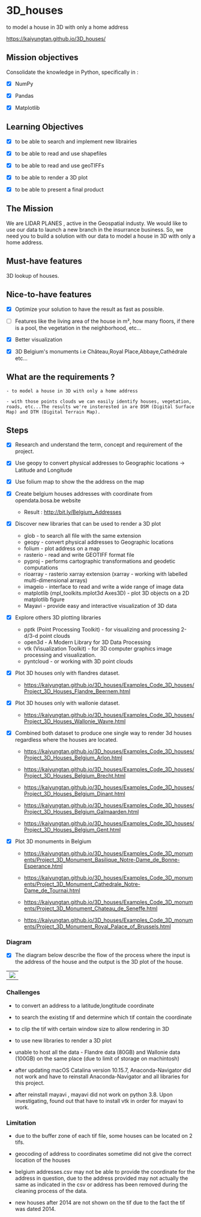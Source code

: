 # 3D_houses

to model a house in 3D with only a home address

https://kaiyungtan.github.io/3D_houses/

## Mission objectives

Consolidate the knowledge in Python, specifically in :

- [X] NumPy
- [X] Pandas
- [X] Matplotlib


## Learning Objectives

- [X] to be able to search and implement new librairies
- [X] to be able to read and use shapefiles
- [X] to be able to read and use geoTIFFs
- [X] to be able to render a 3D plot
- [X] to be able to present a final product


## The Mission

We are LIDAR PLANES , active in the Geospatial industy. We would like to use our data to launch a new branch in the insurrance business. So, we need you to build a solution with our data to model a house in 3D with only a home address.


## Must-have features

3D lookup of houses.


## Nice-to-have features

- [X] Optimize your solution to have the result as fast as possible.
- [ ] Features like the living area of the house in m², how many floors, if there is a pool, the vegetation in the neighborhood, etc...
- [X] Better visualization
- [X] 3D Belgium's monuments i.e Château,Royal Place,Abbaye,Cathédrale etc...


## What are the requirements ?

	- to model a house in 3D with only a home address

	- with those points clouds we can easily identify houses, vegetation, roads, etc...The results we're insterested in are DSM (Digital Surface Map) and DTM (Digital Terrain Map).

## Steps

- [X] Research and understand the term, concept and requirement of the project.

- [X] Use geopy to convert physical addresses to Geographic locations → Latitude and Longitude

- [X] Use folium map to show the the address on the map 

- [X] Create belgium houses addresses with coordinate from opendata.bosa.be website 

	* Result : http://bit.ly/Belgium_Addresses

- [X] Discover new libraries that can be used to render a 3D plot

	* glob - to search all file with the same extension
	* geopy - convert physical addresses to Geographic locations
	* folium - plot address on a map
	* rasterio -  read and write GEOTIFF format file 
	* pyproj - performs cartographic transformations and geodetic computations
	* rioarray - rasterio xarray extension (xarray - working with labelled multi-dimensional arrays)
	* imageio - interface to read and write a wide range of image data
	* matplotlib (mpl_toolkits.mplot3d Axes3D) - plot 3D objects on a 2D matplotlib figure 
	* Mayavi -  provide easy and interactive visualization of 3D data
	
- [X] Explore others 3D plotting libraries 
	* pptk (Point Processing Toolkit) - for visualizing and processing 2-d/3-d point clouds
	* open3d  - A Modern Library for 3D Data Processing
	* vtk (Visualization Toolkit) - for 3D computer graphics image processing and visualization.
	* pyntcloud - or working with 3D point clouds

- [X] Plot 3D houses only with flandres dataset.

	* https://kaiyungtan.github.io/3D_houses/Examples_Code_3D_houses/Project_3D_Houses_Flandre_Beernem.html

- [X] Plot 3D houses only with wallonie dataset.


	* https://kaiyungtan.github.io/3D_houses/Examples_Code_3D_houses/Project_3D_Houses_Wallonie_Wavre.html

- [X] Combined both dataset to produce one single way to render 3d houses regardless where the houses are located.

	* https://kaiyungtan.github.io/3D_houses/Examples_Code_3D_houses/Project_3D_Houses_Belgium_Arlon.html

	* https://kaiyungtan.github.io/3D_houses/Examples_Code_3D_houses/Project_3D_Houses_Belgium_Brecht.html

	* https://kaiyungtan.github.io/3D_houses/Examples_Code_3D_houses/Project_3D_Houses_Belgium_Dinant.html

	* https://kaiyungtan.github.io/3D_houses/Examples_Code_3D_houses/Project_3D_Houses_Belgium_Galmaarden.html

	* https://kaiyungtan.github.io/3D_houses/Examples_Code_3D_houses/Project_3D_Houses_Belgium_Gent.html


- [X] Plot 3D monuments in Belgium

	* https://kaiyungtan.github.io/3D_houses/Examples_Code_3D_monuments/Project_3D_Monument_Basilique_Notre-Dame_de_Bonne-Esperance.html 

	* https://kaiyungtan.github.io/3D_houses/Examples_Code_3D_monuments/Project_3D_Monument_Cathedrale_Notre-Dame_de_Tournai.html 

	* https://kaiyungtan.github.io/3D_houses/Examples_Code_3D_monuments/Project_3D_Monument_Chateau_de_Seneffe.html 

	* https://kaiyungtan.github.io/3D_houses/Examples_Code_3D_monuments/Project_3D_Monument_Royal_Palace_of_Brussels.html


### Diagram

- [X] The diagram below describe the flow of the process where the input is the address of the house and the output is the 3D plot of the house.

<table style="width: 100%;" >
<tbody>
<tr>
<td>
<img src="https://github.com/kaiyungtan/3D_houses/blob/main/3.%20Diagram/3D_Houses_Belgium_Diagram_rev4.png">
</td>
</tr>
</tbody>
</table>


### Challenges

* to convert an address to a latitude,longtitude coordinate 

* to search the existing tif and determine which tif contain the coordinate

* to clip the tif with certain window size to allow rendering in 3D  

* to use new libraries to render a 3D plot 

* unable to host all the data - Flandre data (80GB) and Wallonie data (100GB) on the same place (due to limit of storage on machintosh)

* after updating macOS Catalina version 10.15.7, Anaconda-Navigator did not work and have to reinstall Anaconda-Navigator and all libraries for this project.

* after reinstall mayavi , mayavi did not work on python 3.8. Upon investigating, found out that have to install vtk in order for mayavi to work.


### Limitation

* due to the buffer zone of each tif file, some houses can be located on 2 tifs.

* geocoding of address to coordinates sometime did not give the correct location of the houses

* belgium addresses.csv may not be able to provide the coordinate for the address in question, due to the address provided may not actually the same as indicated in the csv or address has been removed during the cleaning process of the data.

* new houses after 2014 are not shown on the tif due to the fact the tif was dated 2014.










 